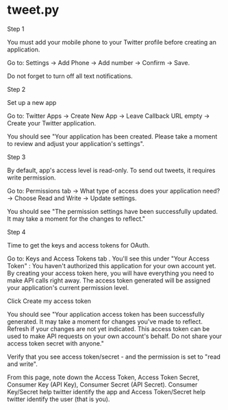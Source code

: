 # tweet.py

Step 1

You must add your mobile phone to your Twitter profile before creating an application.

Go to: Settings -> Add Phone -> Add number -> Confirm -> Save.

Do not forget to turn off all text notifications.


Step 2

Set up a new app

Go to: Twitter Apps -> Create New App -> Leave Callback URL empty -> Create your Twitter application.

You should see "Your application has been created. Please take a moment to review and adjust your application's settings".


Step 3

By default, app's access level is read-only. To send out tweets, it requires write permission.

Go to: Permissions tab -> What type of access does your application need? -> Choose Read and Write -> Update settings.

You should see "The permission settings have been successfully updated. It may take a moment for the changes to reflect."


Step 4

Time to get the keys and access tokens for OAuth.

Go to: Keys and Access Tokens tab . You'll see this under "Your Access Token" : You haven't authorized this application for your own account yet. By creating your access token here, you will have everything you need to make API calls right away. The access token generated will be assigned your application's current permission level.

Click Create my access token

You should see "Your application access token has been successfully generated. It may take a moment for changes you've made to reflect. Refresh if your changes are not yet indicated. This access token can be used to make API requests on your own account's behalf. Do not share your access token secret with anyone."

Verify that you see access token/secret - and the permission is set to "read and write".

From this page, note down the Access Token, Access Token Secret, Consumer Key (API Key), Consumer Secret (API Secret). Consumer Key/Secret help twitter identify the app and Access Token/Secret help twitter identify the user (that is you).
